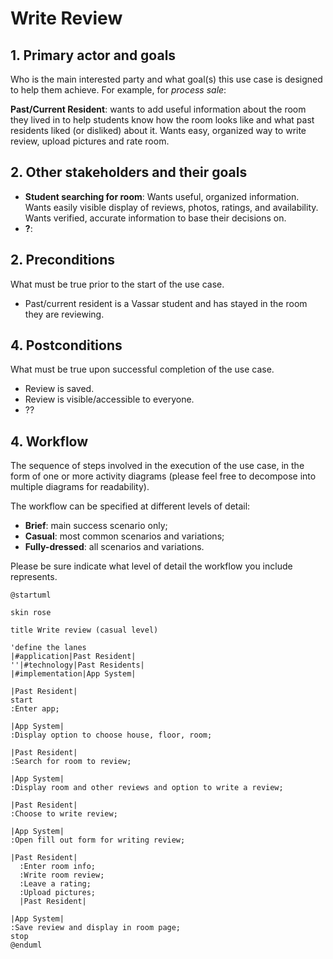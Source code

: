 # Write Review

## 1. Primary actor and goals
Who is the main interested party and what goal(s) this use case is designed to help them achieve. For example, for _process sale_:

__Past/Current Resident__: wants to add useful information about the room they lived in to help students know how the room looks like and what past residents liked (or disliked) about it. Wants easy, organized way to write review, upload pictures and rate room.


## 2. Other stakeholders and their goals

* __Student searching for room__: Wants useful, organized information. Wants easily visible display of reviews, photos, ratings, and availability. Wants verified, accurate information to base their decisions on.
* __?__: 


## 2. Preconditions

What must be true prior to the start of the use case.

* Past/current resident is a Vassar student and has stayed in the room they are reviewing.

## 4. Postconditions

What must be true upon successful completion of the use case.

* Review is saved.
* Review is visible/accessible to everyone.
* ??


## 4. Workflow

The sequence of steps involved in the execution of the use case, in the form of one or more activity diagrams (please feel free to decompose into multiple diagrams for readability).

The workflow can be specified at different levels of detail:

* __Brief__: main success scenario only;
* __Casual__: most common scenarios and variations;
* __Fully-dressed__: all scenarios and variations.

Please be sure indicate what level of detail the workflow you include represents.


```plantuml
@startuml

skin rose

title Write review (casual level)

'define the lanes
|#application|Past Resident|
''|#technology|Past Residents|
|#implementation|App System|

|Past Resident|
start
:Enter app;

|App System|
:Display option to choose house, floor, room;

|Past Resident|
:Search for room to review;

|App System|
:Display room and other reviews and option to write a review;

|Past Resident|
:Choose to write review;

|App System|
:Open fill out form for writing review;

|Past Resident|
  :Enter room info;
  :Write room review;
  :Leave a rating;
  :Upload pictures;
  |Past Resident|

|App System|
:Save review and display in room page;
stop
@enduml
```

